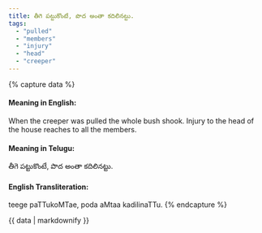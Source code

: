 ```yaml
---
title: తీగె పట్టుకొంటే, పొద అంతా కదిలినట్టు.
tags:
  - "pulled"
  - "members"
  - "injury"
  - "head"
  - "creeper"
---
```


{% capture data %}
#### Meaning in English:
When the creeper was pulled the whole bush shook.
Injury to the head of the house reaches to all the members.

#### Meaning in Telugu:
తీగె పట్టుకొంటే, పొద అంతా కదిలినట్టు.

#### English Transliteration:
teege paTTukoMTae, poda aMtaa kadilinaTTu.
{% endcapture %}

<div class="notice">{{ data | markdownify }}</div>

